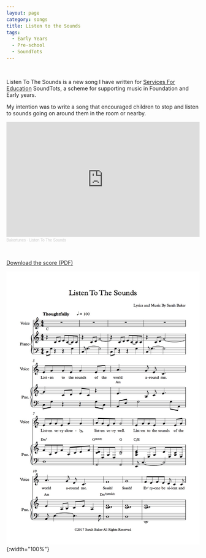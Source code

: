 ```yaml
---
layout: page
category: songs
title: Listen to the Sounds
tags:
  - Early Years
  - Pre-school
  - SoundTots
---
```

&nbsp;

Listen To The Sounds is a new song I have written for [Services For Education](www.servicesforeducation.co.uk) SoundTots, a scheme for supporting music in Foundation and Early years.

My intention was to write a song that encouraged children to stop and listen to sounds going on around them in the room or nearby. 

<iframe width="100%" height="300" scrolling="no" frameborder="no" allow="autoplay" src="https://w.soundcloud.com/player/?url=https%3A//api.soundcloud.com/tracks/307851241&color=%23ff5500&auto_play=false&hide_related=false&show_comments=true&show_user=true&show_reposts=false&show_teaser=true&visual=true"></iframe><div style="font-size: 10px; color: #cccccc;line-break: anywhere;word-break: normal;overflow: hidden;white-space: nowrap;text-overflow: ellipsis; font-family: Interstate,Lucida Grande,Lucida Sans Unicode,Lucida Sans,Garuda,Verdana,Tahoma,sans-serif;font-weight: 100;"><a href="https://soundcloud.com/sarah-baker-10" title="Bakertunes" target="_blank" style="color: #cccccc; text-decoration: none;">Bakertunes</a> · <a href="https://soundcloud.com/sarah-baker-10/listen-to-the-sounds" title="Listen To The Sounds" target="_blank" style="color: #cccccc; text-decoration: none;">Listen To The Sounds</a></div>

&nbsp;

[Download the score (PDF)](/public/files/listen-to-the-sounds.pdf)

![Listen To The Sounds score example](/public/images/scores/listen-to-the-sounds.jpg){:width="100%"}
